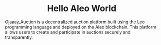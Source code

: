 <h1 align="center" id="title">Hello Aleo World</h1>

<p id="description">Ojaaay_Auction is a decentralized auction platform built using the Leo programming language and deployed on the Aleo blockchain. This platform allows users to create and participate in auctions securely and transparently.</p>
<!-- 
<h2>Project Screenshots:</h2>

<img src="https://res.cloudinary.com/dei5xnezi/image/upload/v1722054726/chrome_11BQAFAVZP_gvb4mq.png" alt="project-screenshot" width="400" height="400/">

<img src="https://res.cloudinary.com/dei5xnezi/image/upload/v1722054725/chrome_CM1Q5PJIh3_dswu5v.png" alt="project-screenshot" width="400" height="400/"> -->

<h2>🛠️ Installation Steps:</h2>

<p>1. Step 1: Install Leo - 
install the Leo source code from GitHub.</p>

```
Download the source code
git clone https://github.com/ProvableHQ/leo
cd leo

# Build and install
cargo install --path .
```

<p>2. Step 2: Create a new project - using the leo cli create a new project</p>

```
leo new ojaaay_auction
```

<p>3. Step 3: Compile and run the program</p>

```
# build & setup & place bid
leo run place_bid aleo1mwndcw7y7p3letp6lcjxlk2nyzddxfhxfxpla7czz65g0u7cpqyqusx99h 100u64
```

<p>4. Step 4: Deploy the program</p>

```
leo deploy --network testnet
```
